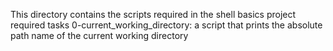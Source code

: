 This directory contains the scripts required in the shell basics project required tasks
0-current_working_directory: a script that prints the absolute path name of the current working directory
